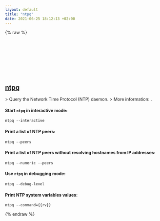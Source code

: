 ```yaml
---
layout: default
title: "ntpq"
date: 2021-06-25 18:12:13 +02:00
---
```

{% raw %}
<h2 id="ntpq">
  <a href="/en/linux/ntpq.html">ntpq</a> <a href="#ntpq"><svg class="icon">
    <use href="/assets/images/unicode_sprite.svg#link" />
  </svg></a>
</h2>
> Query the Network Time Protocol (NTP) daemon.
> More information: <https://www.eecis.udel.edu/~mills/ntp/html/ntpq.html>.

#### Start `ntpq` in interactive mode:
```shell
ntpq --interactive
```
#### Print a list of NTP peers:
```shell
ntpq --peers
```
#### Print a list of NTP peers without resolving hostnames from IP addresses:
```shell
ntpq --numeric --peers
```
#### Use `ntpq` in debugging mode:
```shell
ntpq --debug-level
```
#### Print NTP system variables values:
```shell
ntpq --command={{rv}}
```
{% endraw %}